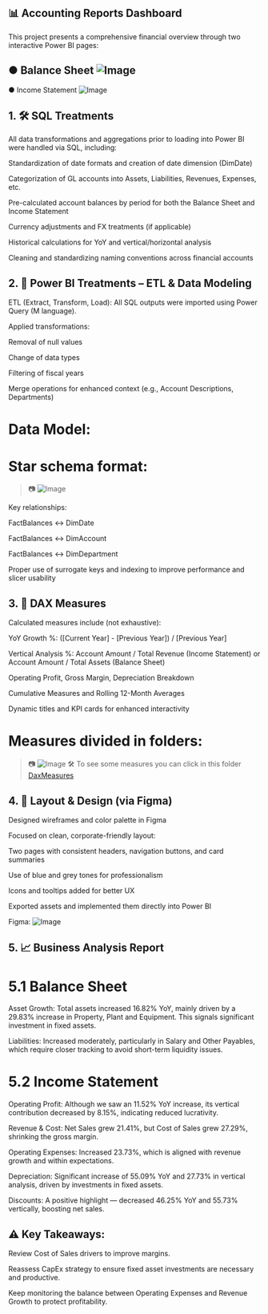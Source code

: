 ## 📊 Accounting Reports Dashboard
This project presents a comprehensive financial overview through two interactive Power BI pages:

● Balance Sheet ![Image](https://github.com/user-attachments/assets/6fab2bec-fed7-4cd4-afa1-f98d677e5a12)
--
● Income Statement ![Image](https://github.com/user-attachments/assets/b1141529-a8ad-4aa1-ae43-9aba38153d52)

## 1. 🛠️ SQL Treatments
All data transformations and aggregations prior to loading into Power BI were handled via SQL, including:

Standardization of date formats and creation of date dimension (DimDate)

Categorization of GL accounts into Assets, Liabilities, Revenues, Expenses, etc.

Pre-calculated account balances by period for both the Balance Sheet and Income Statement

Currency adjustments and FX treatments (if applicable)

Historical calculations for YoY and vertical/horizontal analysis

Cleaning and standardizing naming conventions across financial accounts

## 2. 🔄 Power BI Treatments – ETL & Data Modeling
ETL (Extract, Transform, Load):
All SQL outputs were imported using Power Query (M language).

Applied transformations:

Removal of null values

Change of data types

Filtering of fiscal years

Merge operations for enhanced context (e.g., Account Descriptions, Departments)

# Data Model:
# Star schema format:
> 📷 ![Image](https://github.com/user-attachments/assets/2e746b22-9e78-4dc2-8450-77fa6476caec)

Key relationships:

FactBalances ↔ DimDate

FactBalances ↔ DimAccount

FactBalances ↔ DimDepartment

Proper use of surrogate keys and indexing to improve performance and slicer usability

## 3. 📐 DAX Measures
Calculated measures include (not exhaustive):

YoY Growth %: ([Current Year] - [Previous Year]) / [Previous Year]

Vertical Analysis %: Account Amount / Total Revenue (Income Statement) or Account Amount / Total Assets (Balance Sheet)

Operating Profit, Gross Margin, Depreciation Breakdown

Cumulative Measures and Rolling 12-Month Averages

Dynamic titles and KPI cards for enhanced interactivity

# Measures divided in folders: 
> 📷 ![Image](https://github.com/user-attachments/assets/c986e27a-a89a-4d1c-b70c-d9b717293ed9)
> 🛠 To see some measures you can click in this folder [DaxMeasures](https://github.com/Angelo-77/AccountingReports/blob/3abb17219ab13573b99813746d97a9f4bb0beeb8/DaxMeasures)

## 4. 🎨 Layout & Design (via Figma)
Designed wireframes and color palette in Figma

Focused on clean, corporate-friendly layout:

Two pages with consistent headers, navigation buttons, and card summaries

Use of blue and grey tones for professionalism

Icons and tooltips added for better UX

Exported assets and implemented them directly into Power BI

Figma: ![Image](https://github.com/user-attachments/assets/5a4ccefa-74ad-43b3-8201-d5974a3a9602)


## 5. 📈 Business Analysis Report
# 5.1 Balance Sheet
Asset Growth: Total assets increased 16.82% YoY, mainly driven by a 29.83% increase in Property, Plant and Equipment. This signals significant investment in fixed assets.

Liabilities: Increased moderately, particularly in Salary and Other Payables, which require closer tracking to avoid short-term liquidity issues.

# 5.2 Income Statement
Operating Profit: Although we saw an 11.52% YoY increase, its vertical contribution decreased by 8.15%, indicating reduced lucrativity.

Revenue & Cost: Net Sales grew 21.41%, but Cost of Sales grew 27.29%, shrinking the gross margin.

Operating Expenses: Increased 23.73%, which is aligned with revenue growth and within expectations.

Depreciation: Significant increase of 55.09% YoY and 27.73% in vertical analysis, driven by investments in fixed assets.

Discounts: A positive highlight — decreased 46.25% YoY and 55.73% vertically, boosting net sales.

## ⚠️ Key Takeaways:
Review Cost of Sales drivers to improve margins.

Reassess CapEx strategy to ensure fixed asset investments are necessary and productive.

Keep monitoring the balance between Operating Expenses and Revenue Growth to protect profitability.
